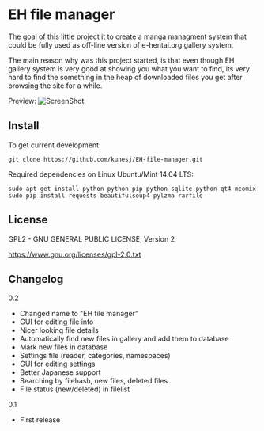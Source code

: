 EH file manager
======
The goal of this little project it to create a manga managment system that could be fully used as off-line version of e-hentai.org gallery system.

The main reason why was this project started, is that even though EH gallery system is very good at showing you what you want to find, its very hard to find the something in the heap of downloaded files you get after browsing the site for a while.

Preview: 
![ScreenShot](https://raw.github.com/kunesj/EH-file-manager/master/doc/preview.png)

Install
-------
To get current development:

    git clone https://github.com/kunesj/EH-file-manager.git

Required dependencies on Linux Ubuntu/Mint 14.04 LTS:

    sudo apt-get install python python-pip python-sqlite python-qt4 mcomix
    sudo pip install requests beautifulsoup4 pylzma rarfile
    
License
-------
GPL2 - GNU GENERAL PUBLIC LICENSE, Version 2

https://www.gnu.org/licenses/gpl-2.0.txt

Changelog
---------
0.2

- Changed name to "EH file manager"
- GUI for editing file info 
- Nicer looking file details 
- Automatically find new files in gallery and add them to database
- Mark new files in database
- Settings file (reader, categories, namespaces)
- GUI for editing settings 
- Better Japanese support 
- Searching by filehash, new files, deleted files
- File status (new/deleted) in filelist

0.1

- First release
